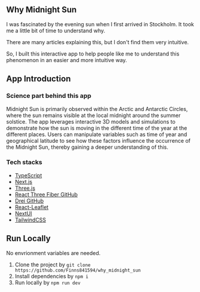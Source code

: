 ## Why Midnight Sun

I was fascinated by the evening sun when I first arrived in Stockholm. It took me a little bit of time to understand why.

There are many articles explaining this, but I don't find them very intuitive.

So, I built this interactive app to help people like me to understand this phenomenon in an easier and more intuitive way.

## App Introduction

### Science part behind this app

Midnight Sun is primarily observed within the Arctic and Antarctic Circles, where the sun remains visible at the local midnight around the summer solstice. The app leverages interactive 3D models and simulations to demonstrate how the sun is moving in the different time of the year at the different places. Users can manipulate variables such as time of year and geographical latitude to see how these factors influence the occurrence of the Midnight Sun, thereby gaining a deeper understanding of this.

### Tech stacks

- [TypeScript](https://www.typescriptlang.org)
- [Next.js](https://nextjs.org)
- [Three.js](https://threejs.org)
- [React Three Fiber GitHub](https://github.com/pmndrs/react-three-fiber)
- [Drei GitHub](https://github.com/pmndrs/drei)
- [React-Leaflet](https://react-leaflet.js.org)
- [NextUI](https://nextui.org)
- [TailwindCSS](https://tailwindcss.com)

## Run Locally

No envrionment variables are needed.

1. Clone the project by `git clone https://github.com/Finns841594/why_midnight_sun`
2. Install dependencies by `npm i`
3. Run locally by `npm run dev`

